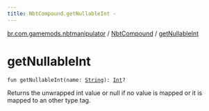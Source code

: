 ```yaml
---
title: NbtCompound.getNullableInt - 
---
```


[br.com.gamemods.nbtmanipulator](../index.html) / [NbtCompound](index.html) / [getNullableInt](./get-nullable-int.html)

# getNullableInt

`fun getNullableInt(name: `[`String`](https://kotlinlang.org/api/latest/jvm/stdlib/kotlin/-string/index.html)`): `[`Int`](https://kotlinlang.org/api/latest/jvm/stdlib/kotlin/-int/index.html)`?`

Returns the unwrapped int value or null if no value is mapped or it is mapped to an other type tag.


